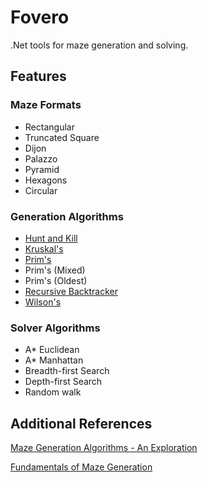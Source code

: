 ﻿# Fovero
.Net tools for maze generation and solving.

## Features

### Maze Formats

- Rectangular
- Truncated Square
- Dijon
- Palazzo
- Pyramid
- Hexagons
- Circular

### Generation Algorithms

- [Hunt and Kill](https://weblog.jamisbuck.org/2011/1/24/maze-generation-hunt-and-kill-algorithm)
- [Kruskal's](https://weblog.jamisbuck.org/2011/1/3/maze-generation-kruskal-s-algorithm)
- [Prim's](https://weblog.jamisbuck.org/2010/12/27/maze-generation-recursive-backtracking)
- Prim's (Mixed)
- Prim's (Oldest)
- [Recursive Backtracker](https://weblog.jamisbuck.org/2010/12/27/maze-generation-recursive-backtracking)
- [Wilson's](https://weblog.jamisbuck.org/2011/1/20/maze-generation-wilson-s-algorithm)

### Solver Algorithms
- A* Euclidean
- A* Manhattan
- Breadth-first Search
- Depth-first Search
- Random walk

## Additional References
[Maze Generation Algorithms - An Exploration](https://professor-l.github.io/mazes/)

[Fundamentals of Maze Generation](https://www.cs.cmu.edu/~15112-f22/notes/student-tp-guides/Mazes.pdf)
